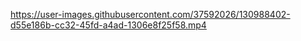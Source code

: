 https://user-images.githubusercontent.com/37592026/130988402-d55e186b-cc32-45fd-a4ad-1306e8f25f58.mp4
